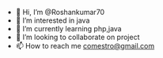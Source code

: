 - 👋 Hi, I’m @Roshankumar70
- 👀 I’m interested in java
- 🌱 I’m currently learning php,java
- 💞️ I’m looking to collaborate on project
- 📫 How to reach me comestro@gmail.com

<!---
Roshankumar70/Roshankumar70 is a ✨ special ✨ repository because its `README.md` (this file) appears on your GitHub profile.
You can click the Preview link to take a look at your changes.
--->
